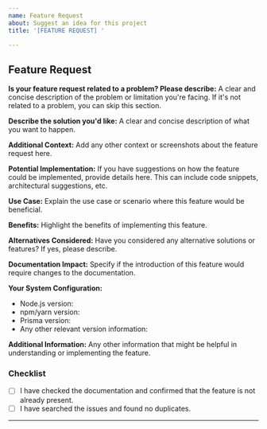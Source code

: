 ```yaml
---
name: Feature Request
about: Suggest an idea for this project
title: '[FEATURE REQUEST] '

---
```


## Feature Request

**Is your feature request related to a problem? Please describe:**
A clear and concise description of the problem or limitation you're facing. If it's not related to a problem, you can skip this section.

**Describe the solution you'd like:**
A clear and concise description of what you want to happen.

**Additional Context:**
Add any other context or screenshots about the feature request here.

**Potential Implementation:**
If you have suggestions on how the feature could be implemented, provide details here. This can include code snippets, architectural suggestions, etc.

**Use Case:**
Explain the use case or scenario where this feature would be beneficial.

**Benefits:**
Highlight the benefits of implementing this feature.

**Alternatives Considered:**
Have you considered any alternative solutions or features? If yes, please describe.

**Documentation Impact:**
Specify if the introduction of this feature would require changes to the documentation.

**Your System Configuration:**
- Node.js version:
- npm/yarn version:
- Prisma version:
- Any other relevant version information:

**Additional Information:**
Any other information that might be helpful in understanding or implementing the feature.

### Checklist

- [ ] I have checked the documentation and confirmed that the feature is not already present.
- [ ] I have searched the issues and found no duplicates.

---
